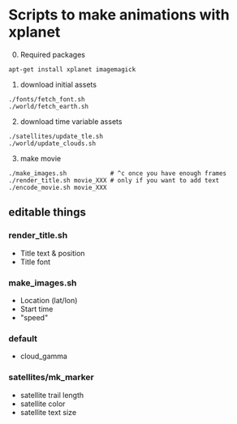 # Scripts to make animations with xplanet

0. Required packages

```
apt-get install xplanet imagemagick
```

1. download initial assets

```
./fonts/fetch_font.sh
./world/fetch_earth.sh
```

2. download time variable assets

```
./satellites/update_tle.sh
./world/update_clouds.sh
```

3. make movie

```
./make_images.sh            # ^c once you have enough frames
./render_title.sh movie_XXX # only if you want to add text
./encode_movie.sh movie_XXX
```

## editable things
### render_title.sh
* Title text & position
* Title font
### make_images.sh
* Location (lat/lon)
* Start time
* "speed"
### default
* cloud_gamma
### satellites/mk_marker
* satellite trail length
* satellite color
* satellite text size

